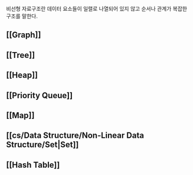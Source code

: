 비선형 자료구조란 데이터 요소들이 일렬로 나열되어 있지 않고 순서나 관계가 복잡한 구조를 말한다.

## [[Graph]]
## [[Tree]]
## [[Heap]]
## [[Priority Queue]]
## [[Map]]
## [[cs/Data Structure/Non-Linear Data Structure/Set|Set]]
## [[Hash Table]]